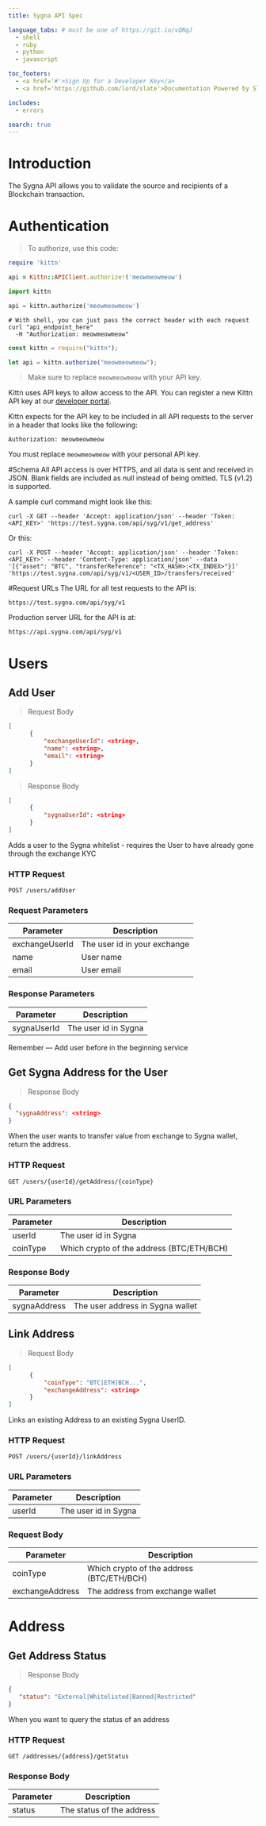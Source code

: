 ```yaml
---
title: Sygna API Spec

language_tabs: # must be one of https://git.io/vQNgJ
  - shell
  - ruby
  - python
  - javascript

toc_footers:
  - <a href='#'>Sign Up for a Developer Key</a>
  - <a href='https://github.com/lord/slate'>Documentation Powered by Slate</a>

includes:
  - errors

search: true
---
```


# Introduction

The Sygna API allows you to validate the source and recipients of a Blockchain transaction.

# Authentication

> To authorize, use this code:

```ruby
require 'kittn'

api = Kittn::APIClient.authorize!('meowmeowmeow')
```

```python
import kittn

api = kittn.authorize('meowmeowmeow')
```

```shell
# With shell, you can just pass the correct header with each request
curl "api_endpoint_here"
  -H "Authorization: meowmeowmeow"
```

```javascript
const kittn = require("kittn");

let api = kittn.authorize("meowmeowmeow");
```

> Make sure to replace `meowmeowmeow` with your API key.

Kittn uses API keys to allow access to the API. You can register a new Kittn API key at our [developer portal](http://example.com/developers).

Kittn expects for the API key to be included in all API requests to the server in a header that looks like the following:

`Authorization: meowmeowmeow`

<aside class="notice">
You must replace <code>meowmeowmeow</code> with your personal API key.
</aside>

#Schema
All API access is over HTTPS, and all data is sent and received in JSON. Blank fields are included as null instead of being omitted. TLS (v1.2) is supported.

A sample curl command might look like this:

`curl -X GET --header 'Accept: application/json' --header 'Token: <API_KEY>' 'https://test.sygna.com/api/syg/v1/get_address'`

Or this:

`curl -X POST --header 'Accept: application/json' --header 'Token: <API_KEY>' --header 'Content-Type: application/json' --data '[{"asset": "BTC", "transferReference": "<TX_HASH>:<TX_INDEX>"}]' 'https://test.sygna.com/api/syg/v1/<USER_ID>/transfers/received'`


#Request URLs
The URL for all test requests to the API is:

`https://test.sygna.com/api/syg/v1`

Production server URL for the API is at:

`https://api.sygna.com/api/syg/v1`

# Users

## Add User

> Request Body

```json
[
      {
          "exchangeUserId": <string>,
          "name": <string>,
          "email": <string>
      }
]
```

> Response Body

```json
[
      {
          "sygnaUserId": <string>
      }
]
```

Adds a user to the Sygna whitelist - requires the User to have already gone through the exchange KYC

### HTTP Request

`POST /users/addUser`

### Request Parameters

| Parameter      | Description                  |
| -------------- | ---------------------------- |
| exchangeUserId | The user id in your exchange |
| name           | User name                    |
| email          | User email                   |

### Response Parameters

| Parameter   | Description          |
| ----------- | -------------------- |
| sygnaUserId | The user id in Sygna |

<aside class="success">
Remember — Add user before in the beginning service
</aside>

## Get Sygna Address for the User

> Response Body

```json
{
  "sygnaAddress": <string>
}
```

When the user wants to transfer value from exchange to Sygna wallet, return the address.

### HTTP Request

`GET /users/{userId}/getAddress/{coinType}`

### URL Parameters

| Parameter | Description                               |
| --------- | ----------------------------------------- |
| userId    | The user id in Sygna                      |
| coinType  | Which crypto of the address (BTC/ETH/BCH) |

### Response Body

| Parameter    | Description                      |
| ------------ | -------------------------------- |
| sygnaAddress | The user address in Sygna wallet |

## Link Address

> Request Body

```json
[
      {
          "coinType": "BTC|ETH|BCH...",
          "exchangeAddress": <string>
      }
]
```

Links an existing Address to an existing Sygna UserID.

### HTTP Request

`POST /users/{userId}/linkAddress`

### URL Parameters

| Parameter | Description          |
| --------- | -------------------- |
| userId    | The user id in Sygna |

### Request Body

| Parameter       | Description                               |
| --------------- | ----------------------------------------- |
| coinType        | Which crypto of the address (BTC/ETH/BCH) |
| exchangeAddress | The address from exchange wallet          |

###

# Address

## Get Address Status

> Response Body

```json
{
   "status": "External|Whitelisted|Banned|Restricted"
}
```

When you want to query the status of an address

### HTTP Request

`GET /addresses/{address}/getStatus`

### Response Body

| Parameter | Description               |
| --------- | ------------------------- |
| status    | The status of the address |
